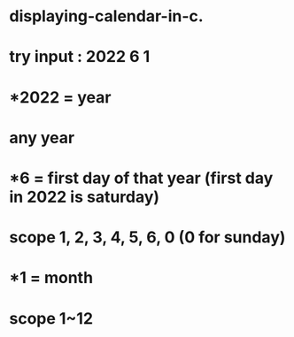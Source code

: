 # displaying-calendar-in-c.
# try input : 2022 6 1 
# *2022 = year
#  any year
# *6 = first day of that year (first day in 2022 is saturday) 
#   scope 1, 2, 3, 4, 5, 6, 0 (0 for sunday)
# *1 = month 
#  scope 1~12
